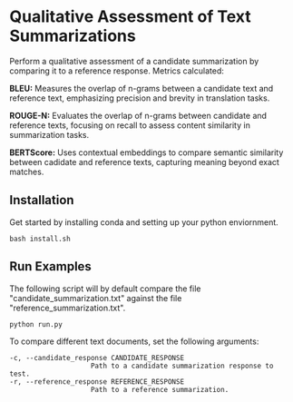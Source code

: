 # Qualitative Assessment of Text Summarizations
Perform a qualitative assessment of a candidate summarization by comparing it to a reference response. Metrics calculated: 

__BLEU:__ Measures the overlap of n-grams between a candidate text and reference text, emphasizing precision and brevity in translation tasks.

__ROUGE-N:__ Evaluates the overlap of n-grams between candidate and reference texts, focusing on recall to assess content similarity in summarization tasks.

__BERTScore:__ Uses contextual embeddings to compare semantic similarity between cadidate and reference texts, capturing meaning beyond exact matches.

## Installation
Get started by installing conda and setting up your python enviornment.
```
bash install.sh
```

## Run Examples
The following script will by default compare the file "candidate_summarization.txt" against the file "reference_summarization.txt". 
```
python run.py
```
To compare different text documents, set the following arguments:

    -c, --candidate_response CANDIDATE_RESPONSE
                        Path to a candidate summarization response to test.
    -r, --reference_response REFERENCE_RESPONSE
                        Path to a reference summarization.
